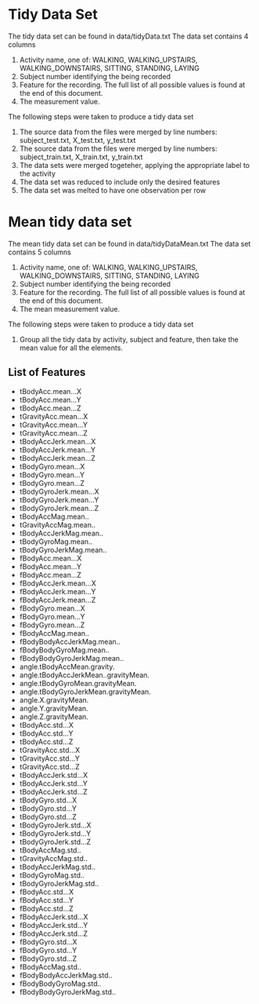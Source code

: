 # Tidy Data Set

The tidy data set can be found in data/tidyData.txt
The data set contains 4 columns

1. Activity name, one of: WALKING, WALKING_UPSTAIRS, WALKING_DOWNSTAIRS, SITTING, STANDING, LAYING
2. Subject number identifying the being recorded
3. Feature for the recording.  The full list of all possible values is found at the end of this document.
4. The measurement value.

The following steps were taken to produce a tidy data set
1. The source data from the files were merged by line numbers: subject_test.txt, X_test.txt, y_test.txt
2. The source data from the files were merged by line numbers: subject_train.txt, X_train.txt, y_train.txt
3. The data sets were merged togeteher, applying the appropriate label to the activity
4. The data set was reduced to include only the desired features
5. The data set was melted to have one observation per row

# Mean tidy data set
The mean tidy data set can be found in data/tidyDataMean.txt
The data set contains 5 columns

1. Activity name, one of: WALKING, WALKING_UPSTAIRS, WALKING_DOWNSTAIRS, SITTING, STANDING, LAYING
2. Subject number identifying the being recorded
3. Feature for the recording.  The full list of all possible values is found at the end of this document.
4. The mean measurement value.

The following steps were taken to produce a tidy data set
1. Group all the tidy data by activity, subject and feature, then take the mean value for all the elements.


## List of Features
* tBodyAcc.mean...X
* tBodyAcc.mean...Y
* tBodyAcc.mean...Z
* tGravityAcc.mean...X
* tGravityAcc.mean...Y
* tGravityAcc.mean...Z
* tBodyAccJerk.mean...X
* tBodyAccJerk.mean...Y
* tBodyAccJerk.mean...Z
* tBodyGyro.mean...X
* tBodyGyro.mean...Y
* tBodyGyro.mean...Z
* tBodyGyroJerk.mean...X
* tBodyGyroJerk.mean...Y
* tBodyGyroJerk.mean...Z
* tBodyAccMag.mean..
* tGravityAccMag.mean..
* tBodyAccJerkMag.mean..
* tBodyGyroMag.mean..
* tBodyGyroJerkMag.mean..
* fBodyAcc.mean...X
* fBodyAcc.mean...Y
* fBodyAcc.mean...Z
* fBodyAccJerk.mean...X
* fBodyAccJerk.mean...Y
* fBodyAccJerk.mean...Z
* fBodyGyro.mean...X
* fBodyGyro.mean...Y
* fBodyGyro.mean...Z
* fBodyAccMag.mean..
* fBodyBodyAccJerkMag.mean..
* fBodyBodyGyroMag.mean..
* fBodyBodyGyroJerkMag.mean..
* angle.tBodyAccMean.gravity.
* angle.tBodyAccJerkMean..gravityMean.
* angle.tBodyGyroMean.gravityMean.
* angle.tBodyGyroJerkMean.gravityMean.
* angle.X.gravityMean.
* angle.Y.gravityMean.
* angle.Z.gravityMean.
* tBodyAcc.std...X
* tBodyAcc.std...Y
* tBodyAcc.std...Z
* tGravityAcc.std...X
* tGravityAcc.std...Y
* tGravityAcc.std...Z
* tBodyAccJerk.std...X
* tBodyAccJerk.std...Y
* tBodyAccJerk.std...Z
* tBodyGyro.std...X
* tBodyGyro.std...Y
* tBodyGyro.std...Z
* tBodyGyroJerk.std...X
* tBodyGyroJerk.std...Y
* tBodyGyroJerk.std...Z
* tBodyAccMag.std..
* tGravityAccMag.std..
* tBodyAccJerkMag.std..
* tBodyGyroMag.std..
* tBodyGyroJerkMag.std..
* fBodyAcc.std...X
* fBodyAcc.std...Y
* fBodyAcc.std...Z
* fBodyAccJerk.std...X
* fBodyAccJerk.std...Y
* fBodyAccJerk.std...Z
* fBodyGyro.std...X
* fBodyGyro.std...Y
* fBodyGyro.std...Z
* fBodyAccMag.std..
* fBodyBodyAccJerkMag.std..
* fBodyBodyGyroMag.std..
* fBodyBodyGyroJerkMag.std..

